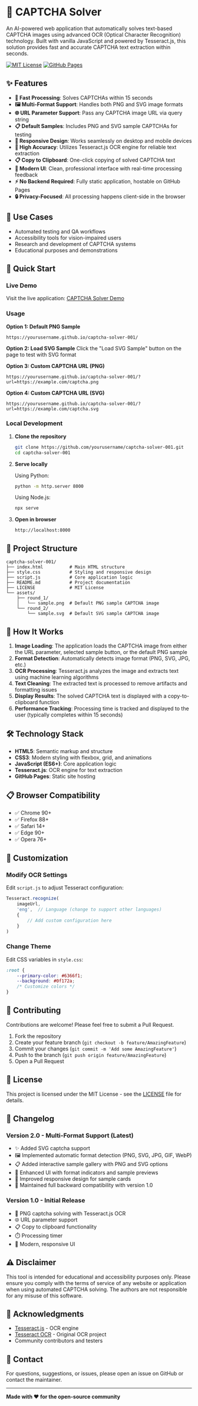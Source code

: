 # 🔐 CAPTCHA Solver

An AI-powered web application that automatically solves text-based CAPTCHA images using advanced OCR (Optical Character Recognition) technology. Built with vanilla JavaScript and powered by Tesseract.js, this solution provides fast and accurate CAPTCHA text extraction within seconds.

[![MIT License](https://img.shields.io/badge/License-MIT-green.svg)](LICENSE)
[![GitHub Pages](https://img.shields.io/badge/Demo-Live-blue.svg)](https://yourusername.github.io/captcha-solver-001/)

## ✨ Features

- **🚀 Fast Processing**: Solves CAPTCHAs within 15 seconds
- **🖼️ Multi-Format Support**: Handles both PNG and SVG image formats
- **🌐 URL Parameter Support**: Pass any CAPTCHA image URL via query string
- **📋 Default Samples**: Includes PNG and SVG sample CAPTCHAs for testing
- **📱 Responsive Design**: Works seamlessly on desktop and mobile devices
- **🎯 High Accuracy**: Utilizes Tesseract.js OCR engine for reliable text extraction
- **📋 Copy to Clipboard**: One-click copying of solved CAPTCHA text
- **🎨 Modern UI**: Clean, professional interface with real-time processing feedback
- **⚡ No Backend Required**: Fully static application, hostable on GitHub Pages
- **🔒 Privacy-Focused**: All processing happens client-side in the browser

## 🎯 Use Cases

- Automated testing and QA workflows
- Accessibility tools for vision-impaired users
- Research and development of CAPTCHA systems
- Educational purposes and demonstrations

## 🚀 Quick Start

### Live Demo

Visit the live application: [CAPTCHA Solver Demo](https://yourusername.github.io/captcha-solver-001/)

### Usage

**Option 1: Default PNG Sample**
```
https://yourusername.github.io/captcha-solver-001/
```

**Option 2: Load SVG Sample**
Click the "Load SVG Sample" button on the page to test with SVG format

**Option 3: Custom CAPTCHA URL (PNG)**
```
https://yourusername.github.io/captcha-solver-001/?url=https://example.com/captcha.png
```

**Option 4: Custom CAPTCHA URL (SVG)**
```
https://yourusername.github.io/captcha-solver-001/?url=https://example.com/captcha.svg
```

### Local Development

1. **Clone the repository**
   ```bash
   git clone https://github.com/yourusername/captcha-solver-001.git
   cd captcha-solver-001
   ```

2. **Serve locally**
   
   Using Python:
   ```bash
   python -m http.server 8000
   ```
   
   Using Node.js:
   ```bash
   npx serve
   ```

3. **Open in browser**
   ```
   http://localhost:8000
   ```

## 📁 Project Structure

```
captcha-solver-001/
├── index.html          # Main HTML structure
├── style.css           # Styling and responsive design
├── script.js           # Core application logic
├── README.md           # Project documentation
├── LICENSE             # MIT License
└── assets/
    ├── round_1/
    │   └── sample.png  # Default PNG sample CAPTCHA image
    └── round_2/
        └── sample.svg  # Default SVG sample CAPTCHA image
```

## 🔧 How It Works

1. **Image Loading**: The application loads the CAPTCHA image from either the URL parameter, selected sample button, or the default PNG sample
2. **Format Detection**: Automatically detects image format (PNG, SVG, JPG, etc.)
3. **OCR Processing**: Tesseract.js analyzes the image and extracts text using machine learning algorithms
4. **Text Cleaning**: The extracted text is processed to remove artifacts and formatting issues
5. **Display Results**: The solved CAPTCHA text is displayed with a copy-to-clipboard function
6. **Performance Tracking**: Processing time is tracked and displayed to the user (typically completes within 15 seconds)

## 🛠️ Technology Stack

- **HTML5**: Semantic markup and structure
- **CSS3**: Modern styling with flexbox, grid, and animations
- **JavaScript (ES6+)**: Core application logic
- **Tesseract.js**: OCR engine for text extraction
- **GitHub Pages**: Static site hosting

## 📋 Browser Compatibility

- ✅ Chrome 90+
- ✅ Firefox 88+
- ✅ Safari 14+
- ✅ Edge 90+
- ✅ Opera 76+

## 🎨 Customization

### Modify OCR Settings

Edit `script.js` to adjust Tesseract configuration:

```javascript
Tesseract.recognize(
    imageUrl,
    'eng',  // Language (change to support other languages)
    {
        // Add custom configuration here
    }
)
```

### Change Theme

Edit CSS variables in `style.css`:

```css
:root {
    --primary-color: #6366f1;
    --background: #0f172a;
    /* Customize colors */
}
```

## 🤝 Contributing

Contributions are welcome! Please feel free to submit a Pull Request.

1. Fork the repository
2. Create your feature branch (`git checkout -b feature/AmazingFeature`)
3. Commit your changes (`git commit -m 'Add some AmazingFeature'`)
4. Push to the branch (`git push origin feature/AmazingFeature`)
5. Open a Pull Request

## 📝 License

This project is licensed under the MIT License - see the [LICENSE](LICENSE) file for details.

## 📝 Changelog

### Version 2.0 - Multi-Format Support (Latest)
- ✨ Added SVG captcha support
- 🖼️ Implemented automatic format detection (PNG, SVG, JPG, GIF, WebP)
- 📋 Added interactive sample gallery with PNG and SVG options
- 🎨 Enhanced UI with format indicators and sample previews
- 📱 Improved responsive design for sample cards
- 🔄 Maintained full backward compatibility with version 1.0

### Version 1.0 - Initial Release
- 🚀 PNG captcha solving with Tesseract.js OCR
- 🌐 URL parameter support
- 📋 Copy to clipboard functionality
- ⏱️ Processing timer
- 🎨 Modern, responsive UI

## ⚠️ Disclaimer

This tool is intended for educational and accessibility purposes only. Please ensure you comply with the terms of service of any website or application when using automated CAPTCHA solving. The authors are not responsible for any misuse of this software.

## 🙏 Acknowledgments

- [Tesseract.js](https://tesseract.projectnaptha.com/) - OCR engine
- [Tesseract OCR](https://github.com/tesseract-ocr/tesseract) - Original OCR project
- Community contributors and testers

## 📧 Contact

For questions, suggestions, or issues, please open an issue on GitHub or contact the maintainer.

---

**Made with ❤️ for the open-source community**
